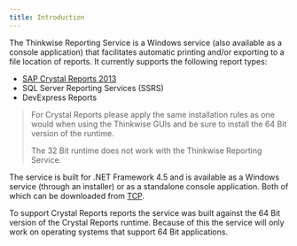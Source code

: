```yaml
---
title: Introduction
---
```


The Thinkwise Reporting Service is a Windows service (also available as a console application) that facilitates automatic printing and/or exporting to a file location of reports.
It currently supports the following report types:

* [SAP Crystal Reports 2013](../../deployment/reporting.html)
* SQL Server Reporting Services (SSRS)
* DevExpress Reports

> For Crystal Reports please apply the same installation rules as one would when using the Thinkwise GUIs and be sure to install the 64 Bit version of the runtime.
>
> The 32 Bit runtime does not work with the Thinkwise Reporting Service.

The service is built for .NET Framework 4.5 and is available as a Windows service (through an installer) or as a standalone console application.
Both of which can be downloaded from [TCP](https://office.thinkwisesoftware.com/tcp).

To support Crystal Reports reports the service was built against the 64 Bit version of the Crystal Reports runtime.
Because of this the service will only work on operating systems that support 64 Bit applications.
